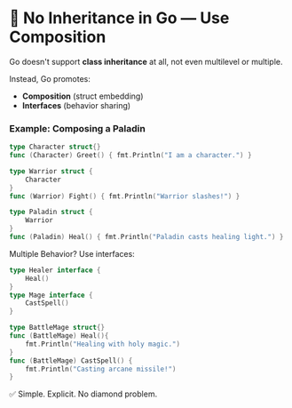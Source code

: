 # 🚫 No Inheritance in Go — Use Composition

Go doesn't support **class inheritance** at all, not even multilevel or multiple.

Instead, Go promotes:
- **Composition** (struct embedding)
- **Interfaces** (behavior sharing)

### Example: Composing a Paladin

```go
type Character struct{}
func (Character) Greet() { fmt.Println("I am a character.") }

type Warrior struct {
    Character
}
func (Warrior) Fight() { fmt.Println("Warrior slashes!") }

type Paladin struct {
    Warrior
}
func (Paladin) Heal() { fmt.Println("Paladin casts healing light.") }
```

Multiple Behavior? Use interfaces:
```go
type Healer interface {
    Heal()
}
type Mage interface {
    CastSpell()
}

type BattleMage struct{}
func (BattleMage) Heal(){
    fmt.Println("Healing with holy magic.")
}
func (BattleMage) CastSpell() {
    fmt.Println("Casting arcane missile!")
}
```
✅ Simple. Explicit. No diamond problem.